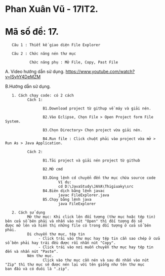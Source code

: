 # Phan Xuân Vũ - 17IT2.
# Mã số đề: 17.
       Câu 1 : Thiết kế giao diện File Explorer

       Câu 2 : Chức năng nén thư mục

               Chức năng phụ : Mở File, Copy, Past File
A. Video hướng dẫn sử dụng.
       https://www.youtube.com/watch?v=ISyhY4DeMZM

B.Hướng dẫn sử dụng.

       1. Cách chạy code: có 2 cách
              Cách 1:
              
                     B1.Download project từ githup về máy và giải nén.

                     B2.Vào Eclipse, Chọn File > Open Project form File System.

                     B3.Chọn Directory> Chọn project vừa giải nén.

                     B4.Run file : Click chuột phải vào project vừa mở > Run As > Java Application.

              Cách 2: 
              
                     B1.Tải project và giải nén project từ github

                     B2.Mở cmd

                     B3.Dùng lệnh cd chuyển đến thư mục chứa source code
                            Ví dụ:
                            cd D:\JavaStudy\JAVA\Thigiuaky\src
                     B4.Biên dịch bằng lệnh javac
                            javac FileExplorer.java
                     B5.Chạy bằng lệnh java
                            java FileExplorer
       
       2. Cách sử dụng
              Mở thư mục: Khi click lên đối tượng (thư mục hoặc tệp tin) bên cửa sổ bên phải và nhấn vào nút "Open" thì đối tượng đó sẽ                           được mở lên và hiển thị những file có trong đối tượng ở cửa sổ bên phải.
              Di chuyển thư mục, tệp tin
                   - Click trái vào thư mục hay tệp tin cần sao chép ở cửa sổ bên phải hay trái đều được rồi nhấn nút "Copy".
                   - Click trái vào nơi muốn chuyển thư mục hay tệp tin đến và nhấn nút "Paste".
              Nén thư mục.
                     Click vào thư mục cần nén và sau đó nhấn vào nút "Zip" thì thư mục sẽ được nén lại với tên giống như tên thư mục                        ban đầu và có đuôi là ".zip".
    
